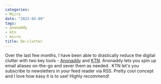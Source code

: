 ```yaml
---
categories:
- Micro
date: "2022-03-09"
tags:
- anonaddy
- ktn
- micro
title: De-clutter
---
```


Over the last few months, I have been able to drastically reduce the digital clutter with two key tools - [Anonaddy](https://anonaddy.com/) and [KTN](https://kill-the-newsletter.com/). Anonaddy lets you spin up email aliases on-the-go and sever them as needed.  KTN let's you subscribe to newsletters in your feed reader via RSS. Pretty cool concept and I love how easy it is to use! Highly recommend!

